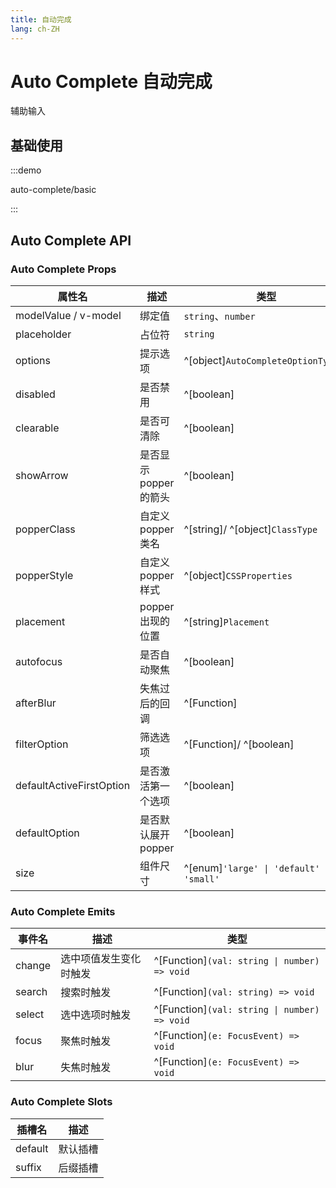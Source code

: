 ```yaml
---
title: 自动完成
lang: ch-ZH
---
```


# Auto Complete 自动完成

辅助输入

## 基础使用

:::demo

auto-complete/basic

:::

## Auto Complete API

### Auto Complete Props

| 属性名                   | 描述                 | 类型                                     | 默认值   |
| ------------------------ | -------------------- | ---------------------------------------- | -------- |
| modelValue / v-model     | 绑定值               | `string`、`number`                       | —        |
| placeholder              | 占位符               | `string`                                 | —        |
| options                  | 提示选项             | ^[object]`AutoCompleteOptionType[]`      |
| disabled                 | 是否禁用             | ^[boolean]                               | false    |
| clearable                | 是否可清除           | ^[boolean]                               | false    |
| showArrow                | 是否显示popper的箭头 | ^[boolean]                               | false    |
| popperClass              | 自定义popper类名     | ^[string]/ ^[object]`ClassType`          | —        |
| popperStyle              | 自定义popper样式     | ^[object]`CSSProperties`                 | false    |
| placement                | popper出现的位置     | ^[string]`Placement`                     | 'bottom' |
| autofocus                | 是否自动聚焦         | ^[boolean]                               | false    |
| afterBlur                | 失焦过后的回调       | ^[Function]                              | —        |
| filterOption             | 筛选选项             | ^[Function]/ ^[boolean]                  | false    |
| defaultActiveFirstOption | 是否激活第一个选项   | ^[boolean]                               | true     |
| defaultOption            | 是否默认展开popper   | ^[boolean]                               | true     |
| size                     | 组件尺寸             | ^[enum]`'large' \| 'default' \| 'small'` | —        |

### Auto Complete Emits

| 事件名 | 描述                   | 类型                                         |
| ------ | ---------------------- | -------------------------------------------- |
| change | 选中项值发生变化时触发 | ^[Function]`(val: string \| number) => void` |
| search | 搜索时触发             | ^[Function]`(val: string) => void`           |
| select | 选中选项时触发         | ^[Function]`(val: string \| number) => void` |
| focus  | 聚焦时触发             | ^[Function]`(e: FocusEvent) => void`         |
| blur   | 失焦时触发             | ^[Function]`(e: FocusEvent) => void`         |

### Auto Complete Slots

| 插槽名  | 描述     |
| ------- | -------- |
| default | 默认插槽 |
| suffix  | 后缀插槽 |
